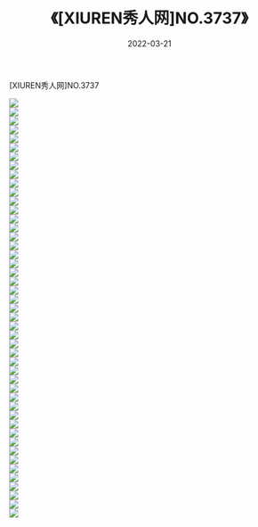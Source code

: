 ﻿---
layout: post
title:  《[XIUREN秀人网]NO.3737》
date:   2022-03-21
img: http://img.660000.xyz/Sharelink/秀人网/秀人网第04部分/[XIUREN秀人网]NO.3737/000.jpg
categories: [美女, 清纯, 唯美]
---

[XIUREN秀人网]NO.3737

 ![](http://img.660000.xyz/Sharelink/秀人网/秀人网第04部分/[XIUREN秀人网]NO.3737/001.jpg) <br>![](http://img.660000.xyz/Sharelink/秀人网/秀人网第04部分/[XIUREN秀人网]NO.3737/002.jpg) <br>![](http://img.660000.xyz/Sharelink/秀人网/秀人网第04部分/[XIUREN秀人网]NO.3737/003.jpg) <br>![](http://img.660000.xyz/Sharelink/秀人网/秀人网第04部分/[XIUREN秀人网]NO.3737/004.jpg) <br>![](http://img.660000.xyz/Sharelink/秀人网/秀人网第04部分/[XIUREN秀人网]NO.3737/005.jpg) <br>![](http://img.660000.xyz/Sharelink/秀人网/秀人网第04部分/[XIUREN秀人网]NO.3737/006.jpg) <br>![](http://img.660000.xyz/Sharelink/秀人网/秀人网第04部分/[XIUREN秀人网]NO.3737/007.jpg) <br>![](http://img.660000.xyz/Sharelink/秀人网/秀人网第04部分/[XIUREN秀人网]NO.3737/008.jpg) <br>![](http://img.660000.xyz/Sharelink/秀人网/秀人网第04部分/[XIUREN秀人网]NO.3737/009.jpg) <br>![](http://img.660000.xyz/Sharelink/秀人网/秀人网第04部分/[XIUREN秀人网]NO.3737/010.jpg) <br>![](http://img.660000.xyz/Sharelink/秀人网/秀人网第04部分/[XIUREN秀人网]NO.3737/011.jpg) <br>![](http://img.660000.xyz/Sharelink/秀人网/秀人网第04部分/[XIUREN秀人网]NO.3737/012.jpg) <br>![](http://img.660000.xyz/Sharelink/秀人网/秀人网第04部分/[XIUREN秀人网]NO.3737/013.jpg) <br>![](http://img.660000.xyz/Sharelink/秀人网/秀人网第04部分/[XIUREN秀人网]NO.3737/014.jpg) <br>![](http://img.660000.xyz/Sharelink/秀人网/秀人网第04部分/[XIUREN秀人网]NO.3737/015.jpg) <br>![](http://img.660000.xyz/Sharelink/秀人网/秀人网第04部分/[XIUREN秀人网]NO.3737/016.jpg) <br>![](http://img.660000.xyz/Sharelink/秀人网/秀人网第04部分/[XIUREN秀人网]NO.3737/017.jpg) <br>![](http://img.660000.xyz/Sharelink/秀人网/秀人网第04部分/[XIUREN秀人网]NO.3737/018.jpg) <br>![](http://img.660000.xyz/Sharelink/秀人网/秀人网第04部分/[XIUREN秀人网]NO.3737/019.jpg) <br>![](http://img.660000.xyz/Sharelink/秀人网/秀人网第04部分/[XIUREN秀人网]NO.3737/020.jpg) <br>![](http://img.660000.xyz/Sharelink/秀人网/秀人网第04部分/[XIUREN秀人网]NO.3737/021.jpg) <br>![](http://img.660000.xyz/Sharelink/秀人网/秀人网第04部分/[XIUREN秀人网]NO.3737/022.jpg) <br>![](http://img.660000.xyz/Sharelink/秀人网/秀人网第04部分/[XIUREN秀人网]NO.3737/023.jpg) <br>![](http://img.660000.xyz/Sharelink/秀人网/秀人网第04部分/[XIUREN秀人网]NO.3737/024.jpg) <br>![](http://img.660000.xyz/Sharelink/秀人网/秀人网第04部分/[XIUREN秀人网]NO.3737/025.jpg) <br>![](http://img.660000.xyz/Sharelink/秀人网/秀人网第04部分/[XIUREN秀人网]NO.3737/026.jpg) <br>![](http://img.660000.xyz/Sharelink/秀人网/秀人网第04部分/[XIUREN秀人网]NO.3737/027.jpg) <br>![](http://img.660000.xyz/Sharelink/秀人网/秀人网第04部分/[XIUREN秀人网]NO.3737/028.jpg) <br>![](http://img.660000.xyz/Sharelink/秀人网/秀人网第04部分/[XIUREN秀人网]NO.3737/029.jpg) <br>![](http://img.660000.xyz/Sharelink/秀人网/秀人网第04部分/[XIUREN秀人网]NO.3737/030.jpg) <br>![](http://img.660000.xyz/Sharelink/秀人网/秀人网第04部分/[XIUREN秀人网]NO.3737/031.jpg) <br>![](http://img.660000.xyz/Sharelink/秀人网/秀人网第04部分/[XIUREN秀人网]NO.3737/032.jpg) <br>![](http://img.660000.xyz/Sharelink/秀人网/秀人网第04部分/[XIUREN秀人网]NO.3737/033.jpg) <br>![](http://img.660000.xyz/Sharelink/秀人网/秀人网第04部分/[XIUREN秀人网]NO.3737/034.jpg) <br>![](http://img.660000.xyz/Sharelink/秀人网/秀人网第04部分/[XIUREN秀人网]NO.3737/035.jpg) <br>![](http://img.660000.xyz/Sharelink/秀人网/秀人网第04部分/[XIUREN秀人网]NO.3737/036.jpg) <br>![](http://img.660000.xyz/Sharelink/秀人网/秀人网第04部分/[XIUREN秀人网]NO.3737/037.jpg) <br>![](http://img.660000.xyz/Sharelink/秀人网/秀人网第04部分/[XIUREN秀人网]NO.3737/038.jpg) <br>![](http://img.660000.xyz/Sharelink/秀人网/秀人网第04部分/[XIUREN秀人网]NO.3737/039.jpg) <br>![](http://img.660000.xyz/Sharelink/秀人网/秀人网第04部分/[XIUREN秀人网]NO.3737/040.jpg) <br>![](http://img.660000.xyz/Sharelink/秀人网/秀人网第04部分/[XIUREN秀人网]NO.3737/041.jpg) <br>![](http://img.660000.xyz/Sharelink/秀人网/秀人网第04部分/[XIUREN秀人网]NO.3737/042.jpg) <br>![](http://img.660000.xyz/Sharelink/秀人网/秀人网第04部分/[XIUREN秀人网]NO.3737/043.jpg) <br>![](http://img.660000.xyz/Sharelink/秀人网/秀人网第04部分/[XIUREN秀人网]NO.3737/044.jpg) <br>![](http://img.660000.xyz/Sharelink/秀人网/秀人网第04部分/[XIUREN秀人网]NO.3737/045.jpg) <br>![](http://img.660000.xyz/Sharelink/秀人网/秀人网第04部分/[XIUREN秀人网]NO.3737/046.jpg) <br>![](http://img.660000.xyz/Sharelink/秀人网/秀人网第04部分/[XIUREN秀人网]NO.3737/047.jpg) <br>